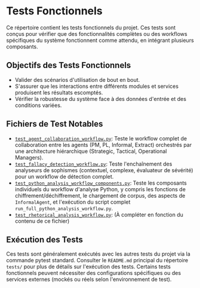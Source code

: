 # Tests Fonctionnels

Ce répertoire contient les tests fonctionnels du projet. Ces tests sont conçus pour vérifier que des fonctionnalités complètes ou des workflows spécifiques du système fonctionnent comme attendu, en intégrant plusieurs composants.

## Objectifs des Tests Fonctionnels

*   Valider des scénarios d'utilisation de bout en bout.
*   S'assurer que les interactions entre différents modules et services produisent les résultats escomptés.
*   Vérifier la robustesse du système face à des données d'entrée et des conditions variées.

## Fichiers de Test Notables

*   [`test_agent_collaboration_workflow.py`](test_agent_collaboration_workflow.py:1): Teste le workflow complet de collaboration entre les agents (PM, PL, Informal, Extract) orchestrés par une architecture hiérarchique (Strategic, Tactical, Operational Managers).
*   [`test_fallacy_detection_workflow.py`](test_fallacy_detection_workflow.py:1): Teste l'enchaînement des analyseurs de sophismes (contextuel, complexe, évaluateur de sévérité) pour un workflow de détection complet.
*   [`test_python_analysis_workflow_components.py`](test_python_analysis_workflow_components.py:1): Teste les composants individuels du workflow d'analyse Python, y compris les fonctions de chiffrement/déchiffrement, le chargement de corpus, des aspects de `InformalAgent`, et l'exécution du script complet `run_full_python_analysis_workflow.py`.
*   [`test_rhetorical_analysis_workflow.py`](test_rhetorical_analysis_workflow.py:1): (À compléter en fonction du contenu de ce fichier)

## Exécution des Tests

Ces tests sont généralement exécutés avec les autres tests du projet via la commande pytest standard. Consulter le `README.md` principal du répertoire `tests/` pour plus de détails sur l'exécution des tests.
Certains tests fonctionnels peuvent nécessiter des configurations spécifiques ou des services externes (mockés ou réels selon l'environnement de test).